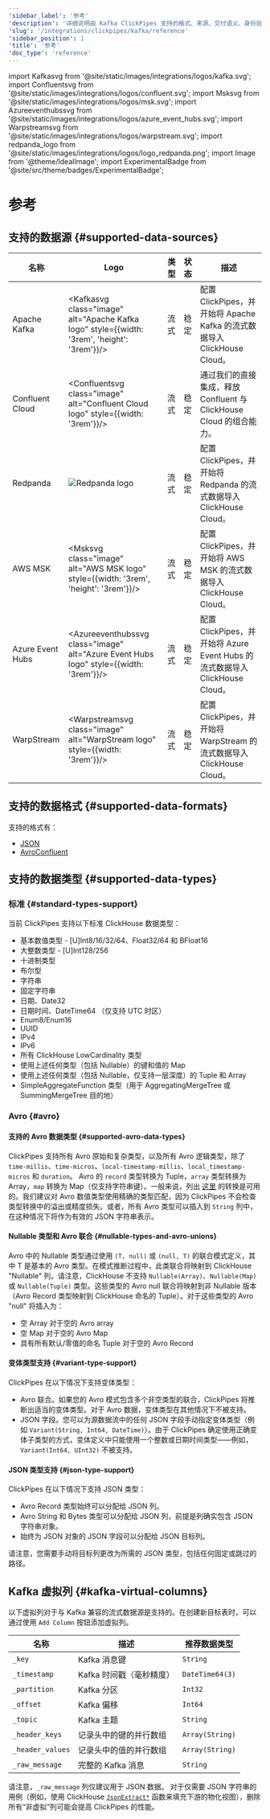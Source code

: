```yaml
---
'sidebar_label': '参考'
'description': '详细说明由 Kafka ClickPipes 支持的格式、来源、交付语义、身份验证和实验性功能'
'slug': '/integrations/clickpipes/kafka/reference'
'sidebar_position': 1
'title': '参考'
'doc_type': 'reference'
---
```


import Kafkasvg from '@site/static/images/integrations/logos/kafka.svg';
import Confluentsvg from '@site/static/images/integrations/logos/confluent.svg';
import Msksvg from '@site/static/images/integrations/logos/msk.svg';
import Azureeventhubssvg from '@site/static/images/integrations/logos/azure_event_hubs.svg';
import Warpstreamsvg from '@site/static/images/integrations/logos/warpstream.svg';
import redpanda_logo from '@site/static/images/integrations/logos/logo_redpanda.png';
import Image from '@theme/IdealImage';
import ExperimentalBadge from '@site/src/theme/badges/ExperimentalBadge';


# 参考

## 支持的数据源 {#supported-data-sources}

| 名称                    | Logo| 类型  | 状态            | 描述                                                                                            |
|-------------------------|-----|-------|----------------|-------------------------------------------------------------------------------------------------|
| Apache Kafka            |<Kafkasvg class="image" alt="Apache Kafka logo" style={{width: '3rem', 'height': '3rem'}}/>| 流式  | 稳定            | 配置 ClickPipes，并开始将 Apache Kafka 的流式数据导入 ClickHouse Cloud。                       |
| Confluent Cloud         |<Confluentsvg class="image" alt="Confluent Cloud logo" style={{width: '3rem'}}/>| 流式  | 稳定            | 通过我们的直接集成，释放 Confluent 与 ClickHouse Cloud 的组合能力。                             |
| Redpanda                |<Image img={redpanda_logo} size="logo" alt="Redpanda logo"/>| 流式  | 稳定            | 配置 ClickPipes，并开始将 Redpanda 的流式数据导入 ClickHouse Cloud。                          |
| AWS MSK                 |<Msksvg class="image" alt="AWS MSK logo" style={{width: '3rem', 'height': '3rem'}}/>| 流式  | 稳定            | 配置 ClickPipes，并开始将 AWS MSK 的流式数据导入 ClickHouse Cloud。                            |
| Azure Event Hubs        |<Azureeventhubssvg class="image" alt="Azure Event Hubs logo" style={{width: '3rem'}}/>| 流式  | 稳定            | 配置 ClickPipes，并开始将 Azure Event Hubs 的流式数据导入 ClickHouse Cloud。                  |
| WarpStream              |<Warpstreamsvg class="image" alt="WarpStream logo" style={{width: '3rem'}}/>| 流式  | 稳定            | 配置 ClickPipes，并开始将 WarpStream 的流式数据导入 ClickHouse Cloud。                        |

## 支持的数据格式 {#supported-data-formats}

支持的格式有：
- [JSON](/integrations/data-formats/json/overview)
- [AvroConfluent](/interfaces/formats/AvroConfluent)

## 支持的数据类型 {#supported-data-types}

### 标准 {#standard-types-support}

当前 ClickPipes 支持以下标准 ClickHouse 数据类型：

- 基本数值类型 - \[U\]Int8/16/32/64、Float32/64 和 BFloat16
- 大整数类型 - \[U\]Int128/256
- 十进制类型
- 布尔型
- 字符串
- 固定字符串
- 日期、Date32
- 日期时间、DateTime64 （仅支持 UTC 时区）
- Enum8/Enum16
- UUID
- IPv4
- IPv6
- 所有 ClickHouse LowCardinality 类型
- 使用上述任何类型（包括 Nullable）的键和值的 Map
- 使用上述任何类型（包括 Nullable，仅支持一层深度）的 Tuple 和 Array
- SimpleAggregateFunction 类型（用于 AggregatingMergeTree 或 SummingMergeTree 目的地）

### Avro {#avro}

#### 支持的 Avro 数据类型 {#supported-avro-data-types}
ClickPipes 支持所有 Avro 原始和复杂类型，以及所有 Avro 逻辑类型，除了 `time-millis`、`time-micros`、`local-timestamp-millis`、`local_timestamp-micros` 和 `duration`。 Avro 的 `record` 类型转换为 Tuple，`array` 类型转换为 Array，`map` 转换为 Map（仅支持字符串键）。一般来说，列出 [这里](/interfaces/formats/Avro#data-type-mapping) 的转换是可用的。我们建议对 Avro 数值类型使用精确的类型匹配，因为 ClickPipes 不会检查类型转换中的溢出或精度损失。或者，所有 Avro 类型可以插入到 `String` 列中，在这种情况下将作为有效的 JSON 字符串表示。

#### Nullable 类型和 Avro 联合 {#nullable-types-and-avro-unions}
Avro 中的 Nullable 类型通过使用 `(T, null)` 或 `(null, T)` 的联合模式定义，其中 T 是基本的 Avro 类型。在模式推断过程中，此类联合将映射到 ClickHouse "Nullable" 列。请注意，ClickHouse 不支持
`Nullable(Array)`、`Nullable(Map)` 或 `Nullable(Tuple)` 类型。这些类型的 Avro null 联合将映射到非 Nullable 版本（Avro Record 类型映射到 ClickHouse 命名的 Tuple）。对于这些类型的 Avro "null" 将插入为：
- 空 Array 对于空的 Avro array
- 空 Map 对于空的 Avro Map
- 具有所有默认/零值的命名 Tuple 对于空的 Avro Record

#### 变体类型支持 {#variant-type-support}
ClickPipes 在以下情况下支持变体类型：
- Avro 联合。如果您的 Avro 模式包含多个非空类型的联合，ClickPipes 将推断出适当的变体类型。对于 Avro 数据，变体类型在其他情况下不被支持。
- JSON 字段。您可以为源数据流中的任何 JSON 字段手动指定变体类型（例如 `Variant(String, Int64, DateTime)`）。由于 ClickPipes 确定使用正确变体子类型的方式，变体定义中只能使用一个整数或日期时间类型——例如，`Variant(Int64, UInt32)` 不被支持。

#### JSON 类型支持 {#json-type-support}
ClickPipes 在以下情况下支持 JSON 类型：
- Avro Record 类型始终可以分配给 JSON 列。
- Avro String 和 Bytes 类型可以分配给 JSON 列，前提是列确实包含 JSON 字符串对象。
- 始终为 JSON 对象的 JSON 字段可以分配给 JSON 目标列。

请注意，您需要手动将目标列更改为所需的 JSON 类型，包括任何固定或跳过的路径。

## Kafka 虚拟列 {#kafka-virtual-columns}

以下虚拟列对于与 Kafka 兼容的流式数据源是支持的。在创建新目标表时，可以通过使用 `Add Column` 按钮添加虚拟列。

| 名称                 | 描述                                         | 推荐数据类型       |
|----------------------|----------------------------------------------|--------------------|
| `_key`               | Kafka 消息键                                 | `String`           |
| `_timestamp`         | Kafka 时间戳（毫秒精度）                     | `DateTime64(3)`    |
| `_partition`         | Kafka 分区                                   | `Int32`            |
| `_offset`            | Kafka 偏移                                   | `Int64`            |
| `_topic`             | Kafka 主题                                   | `String`           |
| `_header_keys`       | 记录头中的键的并行数组                       | `Array(String)`    |
| `_header_values`     | 记录头中的值的并行数组                       | `Array(String)`    |
| `_raw_message`       | 完整的 Kafka 消息                            | `String`           |

请注意，`_raw_message` 列仅建议用于 JSON 数据。
对于仅需要 JSON 字符串的用例（例如，使用 ClickHouse [`JsonExtract*`](/sql-reference/functions/json-functions#jsonextract-functions) 函数来填充下游的物化视图），删除所有“非虚拟”列可能会提高 ClickPipes 的性能。
